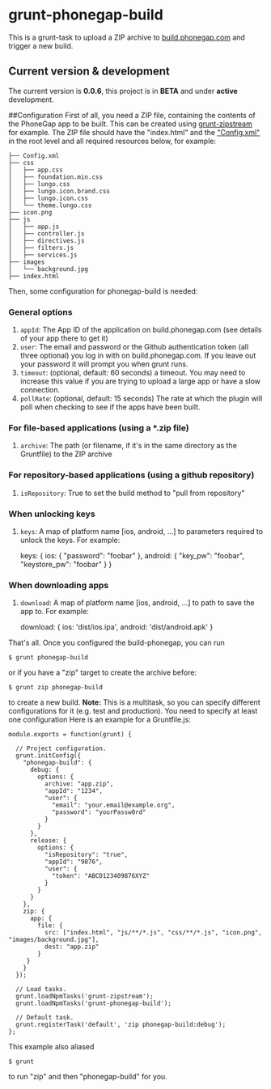 # grunt-phonegap-build
This is a grunt-task to upload a ZIP archive to [build.phonegap.com](http://build.phonegap.com) and trigger a new build.

## Current version & development
The current version is **0.0.6**, this project is in **BETA** and under **active** development.

##Configuration
First of all, you need a ZIP file, containing the contents of the PhoneGap app to be built. This can be created using [grunt-zipstream](https://github.com/Two-Screen/grunt-zipstream) for example.
The ZIP file should have the "index.html" and the ["Config.xml"](http://build.phonegap.com/docs/config-xml) in the root level and all required resources below, for example:

    ├── Config.xml
    ├── css
    │   ├── app.css
    │   ├── foundation.min.css
    │   ├── lungo.css
    │   ├── lungo.icon.brand.css
    │   ├── lungo.icon.css
    │   └── theme.lungo.css
    ├── icon.png
    ├── js
    │   ├── app.js
    │   ├── controller.js
    │   ├── directives.js
    │   ├── filters.js
    │   ├── services.js
    ├── images
    │   └── background.jpg
    ├── index.html

Then, some configuration for phonegap-build is needed:

### General options
 1. ```appId```: The App ID of the application on build.phonegap.com (see details of your app there to get it)
 2. ```user```: The email and password or the Github authentication token (all three optional) you log in with on build.phonegap.com. If you leave out your password it will prompt you when grunt runs.
 3. ```timeout```: (optional, default: 60 seconds) a timeout. You may need to increase this value if you are trying to upload a large app or have a slow connection.
 4. ```pollRate```: (optional, default: 15 seconds) The rate at which the plugin will poll when checking to see if the apps have been built.

### For file-based applications (using a *.zip file)
 1. ```archive```: The path (or filename, if it's in the same directory as the Gruntfile) to the ZIP archive
 
### For repository-based applications (using a github repository)
1. ```isRepository```: True to set the build method to "pull from repository"

### When unlocking keys
 1. ```keys```: A map of platform name [ios, android, ...] to parameters required to unlock the keys. For example:

    keys: {
      ios: { "password": "foobar" },
      android: { "key_pw": "foobar", "keystore_pw": "foobar" }
    }

### When downloading apps
 1. ```download```: A map of platform name [ios, android, ...] to path to save the app to. For example:

    download: {
      ios: 'dist/ios.ipa',
      android: 'dist/android.apk'
    }

That's all. Once you configured the build-phonegap, you can run

    $ grunt phonegap-build
or if you have a "zip" target to create the archive before:

    $ grunt zip phonegap-build

to create a new build.
**Note:** This is a multitask, so you can specify different configurations for it (e.g. test and production). You need to specify at least one configuration
Here is an example for a Gruntfile.js:

    module.exports = function(grunt) {

      // Project configuration.
      grunt.initConfig({
        "phonegap-build": {
          debug: {
            options: {
              archive: "app.zip",
              "appId": "1234",
              "user": {
                "email": "your.email@example.org",
                "password": "yourPassw0rd"
              }
            }
          },
          release: {
            options: {
              "isRepository": "true",
              "appId": "9876",
              "user": {
                "token": "ABCD123409876XYZ"
              }
            }
          }
        },
        zip: {
          app: {
            file: {
              src: ["index.html", "js/**/*.js", "css/**/*.js", "icon.png", "images/background.jpg"],
              dest: "app.zip"
            }
         }
        }
      });

      // Load tasks.
      grunt.loadNpmTasks('grunt-zipstream');
      grunt.loadNpmTasks('grunt-phonegap-build');

      // Default task.
      grunt.registerTask('default', 'zip phonegap-build:debug');
    };
This example also aliased

    $ grunt
to run "zip" and then "phonegap-build" for you.
